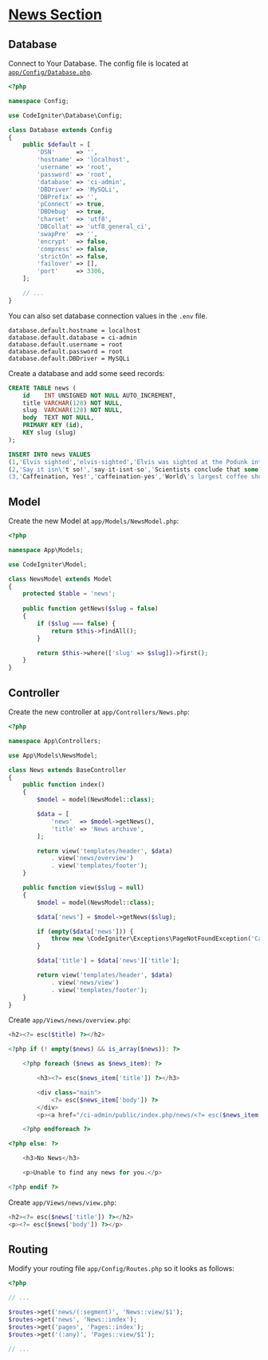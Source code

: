 # [News Section](https://codeigniter.com/user_guide/tutorial/news_section.html)

## Database

Connect to Your Database. The config file is located at [`app/Config/Database.php`](https://codeigniter.com/user_guide/database/configuration.html).

```php
<?php

namespace Config;

use CodeIgniter\Database\Config;

class Database extends Config
{
    public $default = [
        'DSN'      => '',
        'hostname' => 'localhost',
        'username' => 'root',
        'password' => 'root',
        'database' => 'ci-admin',
        'DBDriver' => 'MySQLi',
        'DBPrefix' => '',
        'pConnect' => true,
        'DBDebug'  => true,
        'charset'  => 'utf8',
        'DBCollat' => 'utf8_general_ci',
        'swapPre'  => '',
        'encrypt'  => false,
        'compress' => false,
        'strictOn' => false,
        'failover' => [],
        'port'     => 3306,
    ];

    // ...
}
```

You can also set database connection values in the `.env` file.

```env
database.default.hostname = localhost
database.default.database = ci-admin
database.default.username = root
database.default.password = root
database.default.DBDriver = MySQLi
```

Create a database and add some seed records:

```sql
CREATE TABLE news (
    id    INT UNSIGNED NOT NULL AUTO_INCREMENT,
    title VARCHAR(128) NOT NULL,
    slug  VARCHAR(128) NOT NULL,
    body  TEXT NOT NULL,
    PRIMARY KEY (id),
    KEY slug (slug)
);

INSERT INTO news VALUES
(1,'Elvis sighted','elvis-sighted','Elvis was sighted at the Podunk internet cafe. It looked like he was writing a CodeIgniter app.'),
(2,'Say it isn\'t so!','say-it-isnt-so','Scientists conclude that some programmers have a sense of humor.'),
(3,'Caffeination, Yes!','caffeination-yes','World\'s largest coffee shop open onsite nested coffee shop for staff only.');
```

## Model

Create the new Model at `app/Models/NewsModel.php`:

```php
<?php

namespace App\Models;

use CodeIgniter\Model;

class NewsModel extends Model
{
    protected $table = 'news';
	
    public function getNews($slug = false)
    {
        if ($slug === false) {
            return $this->findAll();
        }

        return $this->where(['slug' => $slug])->first();
    }
}
```

## Controller

Create the new controller at `app/Controllers/News.php`:

```php
<?php

namespace App\Controllers;

use App\Models\NewsModel;

class News extends BaseController
{
    public function index()
    {
        $model = model(NewsModel::class);

        $data = [
            'news'  => $model->getNews(),
            'title' => 'News archive',
        ];

        return view('templates/header', $data)
            . view('news/overview')
            . view('templates/footer');
    }

    public function view($slug = null)
    {
        $model = model(NewsModel::class);

        $data['news'] = $model->getNews($slug);

        if (empty($data['news'])) {
            throw new \CodeIgniter\Exceptions\PageNotFoundException('Cannot find the news item: ' . $slug);
        }

        $data['title'] = $data['news']['title'];

        return view('templates/header', $data)
            . view('news/view')
            . view('templates/footer');
    }
}
```

Create `app/Views/news/overview.php`:

```php
<h2><?= esc($title) ?></h2>

<?php if (! empty($news) && is_array($news)): ?>

    <?php foreach ($news as $news_item): ?>

        <h3><?= esc($news_item['title']) ?></h3>

        <div class="main">
            <?= esc($news_item['body']) ?>
        </div>
        <p><a href="/ci-admin/public/index.php/news/<?= esc($news_item['slug'], 'url') ?>">View article</a></p>

    <?php endforeach ?>

<?php else: ?>

    <h3>No News</h3>

    <p>Unable to find any news for you.</p>

<?php endif ?>
```

Create `app/Views/news/view.php`:

```php
<h2><?= esc($news['title']) ?></h2>
<p><?= esc($news['body']) ?></p>
```

## Routing

Modify your routing file `app/Config/Routes.php` so it looks as follows:

```php
<?php

// ...

$routes->get('news/(:segment)', 'News::view/$1');
$routes->get('news', 'News::index');
$routes->get('pages', 'Pages::index');
$routes->get('(:any)', 'Pages::view/$1');

// ...
```